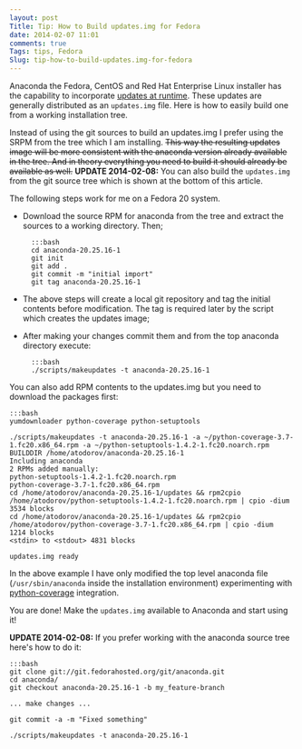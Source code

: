 ```yaml
---
layout: post
Title: Tip: How to Build updates.img for Fedora
date: 2014-02-07 11:01
comments: true
Tags: tips, Fedora
Slug: tip-how-to-build-updates.img-for-fedora
---
```


Anaconda the Fedora, CentOS and Red Hat Enterprise Linux installer has the
capability to incorporate
[updates at runtime](https://fedoraproject.org/wiki/Anaconda/Updates).
These updates are generally distributed as an `updates.img` file. Here is how
to easily build one from a working installation tree.

Instead of using the git sources to build an updates.img I prefer using the SRPM
from the tree which I am installing. <strike>This way the resulting updates image will be
more consistent with the anaconda version already available in the tree. And in theory
everything you need to build it should already be available as well.</strike>
**UPDATE 2014-02-08:** You can also build the `updates.img` from the git source tree
which is shown at the bottom of this article. 

The following steps work for me on a Fedora 20 system. 

* Download the source RPM for anaconda from the tree and extract the sources to a working
directory. Then;

        :::bash
        cd anaconda-20.25.16-1
        git init
        git add .
        git commit -m "initial import"
        git tag anaconda-20.25.16-1

* The above steps will create a local git repository and tag the initial contents before
modification. The tag is required later by the script which creates the updates image;

* After making your changes commit them and from the top anaconda directory execute:

        :::bash
        ./scripts/makeupdates -t anaconda-20.25.16-1

You can also add RPM contents to the updates.img but you need to download the packages first:

    :::bash
    yumdownloader python-coverage python-setuptools
    
    ./scripts/makeupdates -t anaconda-20.25.16-1 -a ~/python-coverage-3.7-1.fc20.x86_64.rpm -a ~/python-setuptools-1.4.2-1.fc20.noarch.rpm 
    BUILDDIR /home/atodorov/anaconda-20.25.16-1
    Including anaconda
    2 RPMs added manually:
    python-setuptools-1.4.2-1.fc20.noarch.rpm
    python-coverage-3.7-1.fc20.x86_64.rpm
    cd /home/atodorov/anaconda-20.25.16-1/updates && rpm2cpio /home/atodorov/python-setuptools-1.4.2-1.fc20.noarch.rpm | cpio -dium
    3534 blocks
    cd /home/atodorov/anaconda-20.25.16-1/updates && rpm2cpio /home/atodorov/python-coverage-3.7-1.fc20.x86_64.rpm | cpio -dium
    1214 blocks
    <stdin> to <stdout> 4831 blocks
    
    updates.img ready

In the above example I have only modified the top level anaconda file (`/usr/sbin/anaconda`
inside the installation environment) experimenting with
[python-coverage](http://nedbatchelder.com/code/coverage/) integration.

You are done! Make the `updates.img` available to Anaconda and start using it!

**UPDATE 2014-02-08:** If you prefer working with the anaconda source tree here's
how to do it:

    :::bash
    git clone git://git.fedorahosted.org/git/anaconda.git
    cd anaconda/
    git checkout anaconda-20.25.16-1 -b my_feature-branch
    
    ... make changes ...
    
    git commit -a -m "Fixed something"
    
    ./scripts/makeupdates -t anaconda-20.25.16-1

